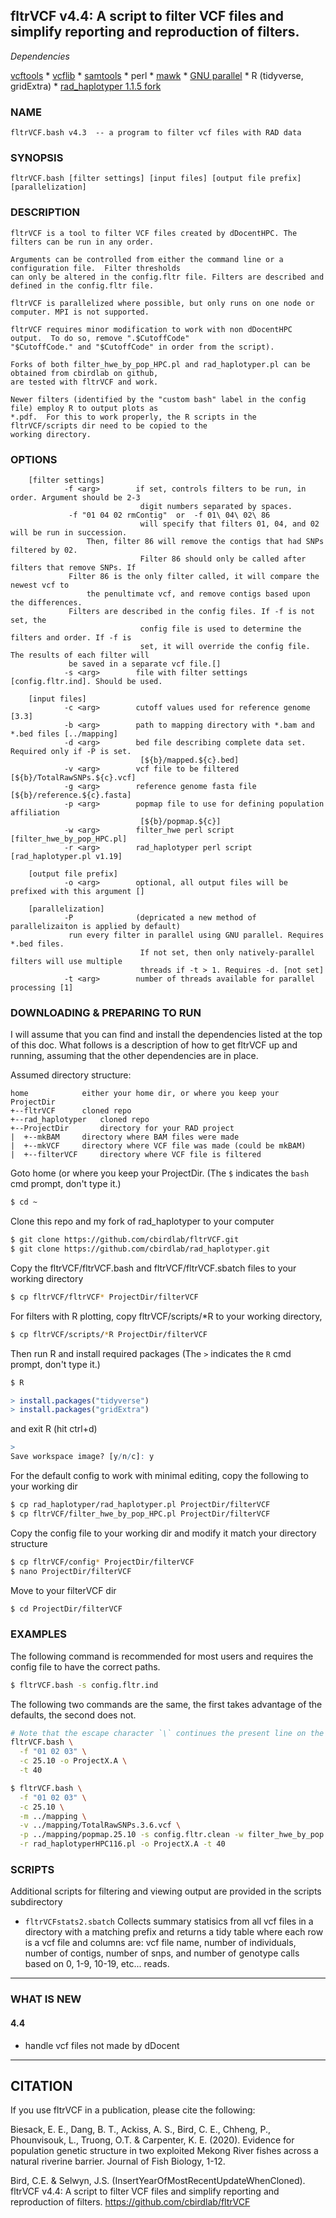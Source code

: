 ## fltrVCF v4.4: A script to filter VCF files and simplify reporting and reproduction of filters.

*Dependencies*

[vcftools](https://vcftools.github.io/index.html)
	* [vcflib](https://github.com/vcflib/vcflib)
	* [samtools](http://www.htslib.org/)
	* perl
	* [mawk](https://invisible-island.net/mawk/)
	* [GNU parallel](https://www.gnu.org/software/parallel/)
	* R (tidyverse, gridExtra)
	* [rad_haplotyper 1.1.5 fork](https://github.com/cbirdlab/rad_haplotyper)

### NAME
```
fltrVCF.bash v4.3  -- a program to filter vcf files with RAD data
```

### SYNOPSIS
```
fltrVCF.bash [filter settings] [input files] [output file prefix] [parallelization]
```

### DESCRIPTION
```
fltrVCF is a tool to filter VCF files created by dDocentHPC. The filters can be run in any order.

Arguments can be controlled from either the command line or a configuration file.  Filter thresholds 
can only be altered in the config.fltr file. Filters are described and defined in the config.fltr file.

fltrVCF is parallelized where possible, but only runs on one node or computer. MPI is not supported.

fltrVCF requires minor modification to work with non dDocentHPC output.  To do so, remove ".$CutoffCode" 
"$CutoffCode." and "$CutoffCode" in order from the script). 
	
Forks of both filter_hwe_by_pop_HPC.pl and rad_haplotyper.pl can be obtained from cbirdlab on github, 
are tested with fltrVCF and work. 
	
Newer filters (identified by the "custom bash" label in the config file) employ R to output plots as 
*.pdf.  For this to work properly, the R scripts in the fltrVCF/scripts dir need to be copied to the 
working directory.
```

### OPTIONS
        [filter settings]
                -f <arg>        if set, controls filters to be run, in order. Argument should be 2-3
                                 digit numbers separated by spaces. 
				 -f "01 04 02 rmContig"  or  -f 01\ 04\ 02\ 86 
                                 will specify that filters 01, 04, and 02 will be run in succession.
			         Then, filter 86 will remove the contigs that had SNPs filtered by 02.
                                 Filter 86 should only be called after filters that remove SNPs. If 
				 Filter 86 is the only filter called, it will compare the newest vcf to
			         the penultimate vcf, and remove contigs based upon the differences.
				 Filters are described in the config files. If -f is not set, the
                                 config file is used to determine the filters and order. If -f is
                                 set, it will override the config file. The results of each filter will
				 be saved in a separate vcf file.[]
                -s <arg>        file with filter settings [config.fltr.ind]. Should be used.

        [input files]
                -c <arg>        cutoff values used for reference genome [3.3]
                -b <arg>        path to mapping directory with *.bam and *.bed files [../mapping]
                -d <arg>        bed file describing complete data set. Required only if -P is set.
                                 [${b}/mapped.${c}.bed]
                -v <arg>        vcf file to be filtered [${b}/TotalRawSNPs.${c}.vcf]
                -g <arg>        reference genome fasta file [${b}/reference.${c}.fasta]
                -p <arg>        popmap file to use for defining population affiliation
                                 [${b}/popmap.${c}]
                -w <arg>        filter_hwe perl script [filter_hwe_by_pop_HPC.pl]
                -r <arg>        rad_haplotyper perl script [rad_haplotyper.pl v1.19]

        [output file prefix]
                -o <arg>        optional, all output files will be prefixed with this argument []

        [parallelization]
                -P              (depricated a new method of parallelizaiton is applied by default) 
				 run every filter in parallel using GNU parallel. Requires *.bed files.
                                 If not set, then only natively-parallel filters will use multiple
                                 threads if -t > 1. Requires -d. [not set]
                -t <arg>        number of threads available for parallel processing [1]


### DOWNLOADING & PREPARING TO RUN

I will assume that you can find and install the dependencies listed at the top of this doc. What 
follows is a description of how to get fltrVCF up and running, assuming that the other dependencies are 
in place.

Assumed directory structure:
```
home			either your home dir, or where you keep your ProjectDir
+--fltrVCF		cloned repo
+--rad_haplotyper	cloned repo
+--ProjectDir		directory for your RAD project
|  +--mkBAM		directory where BAM files were made
|  +--mkVCF		directory where VCF file was made (could be mkBAM)
|  +--filterVCF		directory where VCF file is filtered
```

Goto home (or where you keep your ProjectDir.  (The `$` indicates the `bash` cmd prompt, don't type it.)

```bash
$ cd ~
```

Clone this repo and my fork of rad_haplotyper to your computer
		
```bash
$ git clone https://github.com/cbirdlab/fltrVCF.git
$ git clone https://github.com/cbirdlab/rad_haplotyper.git
```

Copy the fltrVCF/fltrVCF.bash and fltrVCF/fltrVCF.sbatch files to your working directory

```bash
$ cp fltrVCF/fltrVCF* ProjectDir/filterVCF
```

For filters with R plotting, copy fltrVCF/scripts/*R to your working directory, 
	
```bash
$ cp fltrVCF/scripts/*R ProjectDir/filterVCF
```

Then run R and install required packages  (The `>` indicates the `R` cmd prompt, don't type it.)
	
```bash
$ R
```
		
```R
> install.packages("tidyverse")
> install.packages("gridExtra")
```

and exit R (hit ctrl+d)   

```R
>
Save workspace image? [y/n/c]: y
```
	
For the default config to work with minimal editing, copy the following to your working dir
	
```bash
$ cp rad_haplotyper/rad_haplotyper.pl ProjectDir/filterVCF
$ cp fltrVCF/filter_hwe_by_pop_HPC.pl ProjectDir/filterVCF
```
		
		
Copy the config file to your working dir and modify it match your directory structure
	
```bash
$ cp fltrVCF/config* ProjectDir/filterVCF
$ nano ProjectDir/filterVCF
```
	
Move to your filterVCF dir

```bash
$ cd ProjectDir/filterVCF
```

### EXAMPLES
The following command is recommended for most users and requires the config file to have the 
correct paths.
                
```bash
$ fltrVCF.bash -s config.fltr.ind
```

The following two commands are the same, the first takes advantage of the defaults,
the second does not.

```bash
# Note that the escape character `\` continues the present line on the next line
fltrVCF.bash \
  -f "01 02 03" \
  -c 25.10 -o ProjectX.A \
  -t 40
```

```bash
$ fltrVCF.bash \
  -f "01 02 03" \
  -c 25.10 \
  -m ../mapping \
  -v ../mapping/TotalRawSNPs.3.6.vcf \
  -p ../mapping/popmap.25.10 -s config.fltr.clean -w filter_hwe_by_pop.pl \
  -r rad_haplotyperHPC116.pl -o ProjectX.A -t 40
```
		
### SCRIPTS

Additional scripts for filtering and viewing output are provided in the scripts subdirectory

* `fltrVCFstats2.sbatch`
	Collects summary statisics from all vcf files in a directory with a matching prefix and
	returns a tidy table where each row is a vcf file and columns are: vcf file name, 
	number of individuals, number of contigs, number of snps, and number of genotype calls 
	based on 0, 1-9, 10-19, etc...  reads.
	
---

### WHAT IS NEW

#### 4.4

* handle vcf files not made by dDocent

---

## CITATION

If you use fltrVCF in a publication, please cite the following: 

Biesack, E. E., Dang, B. T., Ackiss, A. S., Bird, C. E., Chheng, P., Phounvisouk, L., Truong, O.T. & Carpenter, K. E. (2020). Evidence for population genetic structure in two exploited Mekong River fishes across a natural riverine barrier. Journal of Fish Biology, 1-12.

Bird, C.E. & Selwyn, J.S. (InsertYearOfMostRecentUpdateWhenCloned). fltrVCF v4.4: A script to filter VCF files and simplify reporting and reproduction of filters. https://github.com/cbirdlab/fltrVCF

